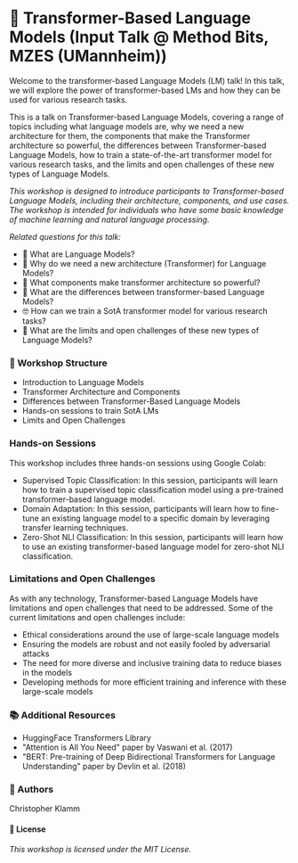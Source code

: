 # 🤖 Transformer-Based Language Models (Input Talk @ Method Bits, MZES (UMannheim))
Welcome to the transformer-based Language Models (LM) talk! In this talk, we will explore the power of transformer-based LMs and how they can be used for various research tasks.

This is a talk on Transformer-based Language Models, covering a range of topics including what language models are, why we need a new architecture for them, the components that make the Transformer architecture so powerful, the differences between Transformer-based Language Models, how to train a state-of-the-art transformer model for various research tasks, and the limits and open challenges of these new types of Language Models.

_This workshop is designed to introduce participants to Transformer-based Language Models, including their architecture, components, and use cases. The workshop is intended for individuals who have some basic knowledge of machine learning and natural language processing._

*Related questions for this talk:*
* 🤔 What are Language Models?
* 🚀 Why do we need a new architecture (Transformer) for Language Models?
* 🔧 What components make transformer architecture so powerful?
* 🤖 What are the differences between transformer-based Language Models?
* 🤓 How can we train a SotA transformer model for various research tasks?
* 🤯 What are the limits and open challenges of these new types of Language Models?

### 📝 Workshop Structure
* Introduction to Language Models
* Transformer Architecture and Components
* Differences between Transformer-Based Language Models
* Hands-on sessions to train SotA LMs
* Limits and Open Challenges

### Hands-on Sessions
This workshop includes three hands-on sessions using Google Colab:
* Supervised Topic Classification: In this session, participants will learn how to train a supervised topic classification model using a pre-trained transformer-based language model.
* Domain Adaptation: In this session, participants will learn how to fine-tune an existing language model to a specific domain by leveraging transfer learning techniques.
* Zero-Shot NLI Classification: In this session, participants will learn how to use an existing transformer-based language model for zero-shot NLI classification.

### Limitations and Open Challenges
As with any technology, Transformer-based Language Models have limitations and open challenges that need to be addressed. Some of the current limitations and open challenges include:
* Ethical considerations around the use of large-scale language models
* Ensuring the models are robust and not easily fooled by adversarial attacks
* The need for more diverse and inclusive training data to reduce biases in the models
* Developing methods for more efficient training and inference with these large-scale models


### 📚 Additional Resources
* HuggingFace Transformers Library
* "Attention is All You Need" paper by Vaswani et al. (2017)
* "BERT: Pre-training of Deep Bidirectional Transformers for Language Understanding" paper by Devlin et al. (2018)


### 🤖 Authors
Christopher Klamm


#### 📝 License
_This workshop is licensed under the MIT License._

